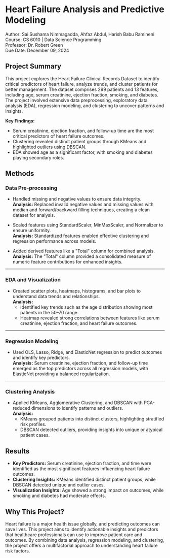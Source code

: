 # **Heart Failure Analysis and Predictive Modeling**

Author: Sai Sushama Nimmagadda, Ahfaz Abdul, Harish Babu Ramineni  
Course: CS 6010 | Data Science Programming  
Professor: Dr. Robert Green  
Due Date: December 09, 2024  

## **Project Summary**
This project explores the Heart Failure Clinical Records Dataset to identify critical predictors of heart failure, analyze trends, and cluster patients for better management. The dataset comprises 299 patients and 13 features, including age, serum creatinine, ejection fraction, smoking, and diabetes. The project involved extensive data preprocessing, exploratory data analysis (EDA), regression modeling, and clustering to uncover patterns and insights.

**Key Findings:**
- Serum creatinine, ejection fraction, and follow-up time are the most critical predictors of heart failure outcomes.  
- Clustering revealed distinct patient groups through KMeans and highlighted outliers using DBSCAN.  
- EDA showed age as a significant factor, with smoking and diabetes playing secondary roles.  

## **Methods**

### **Data Pre-processing**

- Handled missing and negative values to ensure data integrity.  
  **Analysis:** Replaced invalid negative values and missing values with median and forward/backward filling techniques, creating a clean dataset for analysis.  

- Scaled features using StandardScaler, MinMaxScaler, and Normalizer to ensure uniformity.  
  **Analysis:** Standardized features enabled effective clustering and regression performance across models.  

- Added derived features like a "Total" column for combined analysis.  
  **Analysis:** The "Total" column provided a consolidated measure of numeric feature contributions for enhanced insights.  

---

### **EDA and Visualization**

- Created scatter plots, heatmaps, histograms, and bar plots to understand data trends and relationships.  
  **Analysis:** 
  - Identified key trends such as the age distribution showing most patients in the 50–70 range.  
  - Heatmap revealed strong correlations between features like serum creatinine, ejection fraction, and heart failure outcomes.  

---

### **Regression Modeling**

- Used OLS, Lasso, Ridge, and ElasticNet regression to predict outcomes and identify key predictors.  
  **Analysis:** Serum creatinine, ejection fraction, and follow-up time emerged as the top predictors across all regression models, with ElasticNet providing a balanced regularization.  

---

### **Clustering Analysis**

- Applied KMeans, Agglomerative Clustering, and DBSCAN with PCA-reduced dimensions to identify patterns and outliers.  
  **Analysis:** 
  - KMeans grouped patients into distinct clusters, highlighting stratified risk profiles.  
  - DBSCAN detected outliers, providing insights into unique or atypical patient cases.  


## **Results**

- **Key Predictors:** Serum creatinine, ejection fraction, and time were identified as the most significant features influencing heart failure outcomes.  
- **Clustering Insights:** KMeans identified distinct patient groups, while DBSCAN detected unique and outlier cases.  
- **Visualization Insights:** Age showed a strong impact on outcomes, while smoking and diabetes had moderate effects.  

## **Why This Project?**
Heart failure is a major health issue globally, and predicting outcomes can save lives. This project aims to identify actionable insights and predictors that healthcare professionals can use to improve patient care and outcomes. By combining data analysis, regression modeling, and clustering, the project offers a multifactorial approach to understanding heart failure risk factors.

